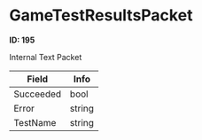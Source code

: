 # GameTestResultsPacket

**ID: 195**  

Internal Text Packet

<table><thead><tr><th>Field</th><th>Info</th></tr></thead><tbody>
<tr><td>Succeeded</td><td>bool</td></tr>
<tr><td>Error</td><td>string</td></tr>
<tr><td>TestName</td><td>string</td></tr>
</tbody></table>